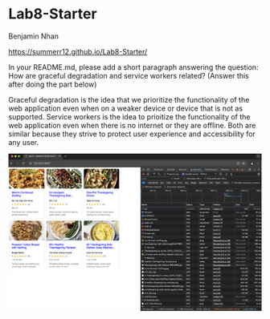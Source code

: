 # Lab8-Starter
Benjamin Nhan

https://summerr12.github.io/Lab8-Starter/

In your README.md, please add a short paragraph answering the question: How are graceful degradation and service workers related? (Answer this after doing the part below)

Graceful degradation is the idea that we prioritize the functionality of the web application even when on a weaker device or device that is not as supported. Service workers is the idea to prioitize the functionality of the web application even when there is no internet or they are offline. Both are similar because they strive to protect user experience and accessibility for any user.

![pwa.png](/pwa.png)